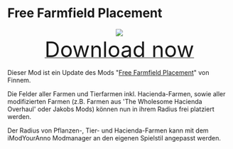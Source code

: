 # Free Farmfield Placement

<div align=center><img src="_media/Anno1800/mod_banners/freefarmfieldplacement/banner.png"/></div>

<div align=center><a href="https://g-4169.modapi.io/v1/games/4169/mods/3229497/files/4132231/download"> <font size="40">Download now</font></a></div>

Dieser Mod ist ein Update des Mods "[Free Farmfield Placement](https://www.nexusmods.com/anno1800/mods/26)" von Finnem.

Die Felder aller Farmen und Tierfarmen inkl. Hacienda-Farmen, sowie aller modifizierten Farmen (z.B. Farmen aus 'The Wholesome Hacienda Overhaul' oder Jakobs Mods) können nun in ihrem Radius frei platziert werden.

Der Radius von Pflanzen-, Tier- und Hacienda-Farmen kann mit dem iModYourAnno Modmanager an den eigenen Spielstil angepasst werden.